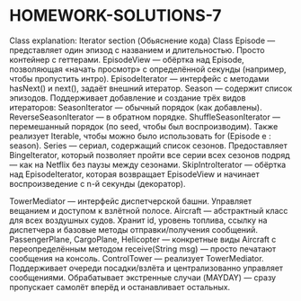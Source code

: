 # HOMEWORK-SOLUTIONS-7

Class explanation: Iterator section (Обьяснение кода)
Class Episode — представляет один эпизод с названием и длительностью. Просто контейнер с геттерами.
EpisodeView — обёртка над Episode, позволяющая «начать просмотр» с определённой секунды (например, чтобы пропустить интро).
EpisodeIterator — интерфейс с методами hasNext() и next(), задаёт внешний итератор.
Season — содержит список эпизодов. Поддерживает добавление и создание трёх видов итераторов:
SeasonIterator — обычный порядок (как добавлены).
ReverseSeasonIterator — в обратном порядке.
ShuffleSeasonIterator — перемешанный порядок (по seed, чтобы был воспроизводим). Также реализует Iterable<Episode>, чтобы можно было использовать for (Episode e : season).
Series — сериал, содержащий список сезонов. Предоставляет BingeIterator, который позволяет пройти все серии всех сезонов подряд — как на Netflix без паузы между
сезонами.
SkipIntroIterator — обёртка над EpisodeIterator, которая возвращает EpisodeView и начинает воспроизведение с n-й секунды (декоратор).

TowerMediator — интерфейс диспетчерской башни. Управляет вещанием и доступом к взлётной полосе.
Aircraft — абстрактный класс для всех воздушных судов. Хранит id, уровень топлива, ссылку на диспетчера и базовые методы отправки/получения сообщений.
PassengerPlane, CargoPlane, Helicopter — конкретные виды Aircraft с переопределённым методом receive(String msg) — просто печатают сообщения на консоль.
ControlTower — реализует TowerMediator. Поддерживает очереди посадки/взлёта и централизованно управляет сообщениями. Обрабатывает экстренные случаи (MAYDAY) — сразу пропускает самолёт вперёд и останавливает остальных.
